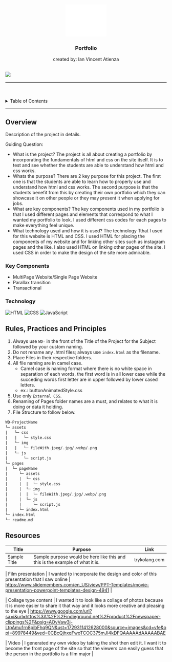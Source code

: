 <a name="readme-top">

<br/>

<br />
<div align="center">
  <a href="https://github.com/zyx-0314/">
  <!-- TODO: If you want to add logo or banner you can add it here -->
    <img src="./assets/img/nyebe_white.png" alt="Nyebe" width="130" height="100">
  </a>
<!-- TODO: Change Title to the name of the title of your Project -->
  <h3 align="center">Portfolio</h3>
</div>
<!-- TODO: Make a short description -->
<div align="center">
created by: Ian Vincent Atienza
</div>

<br />

<!-- TODO: Change the zyx-0314 into your github username  -->
<!-- TODO: Change the WD-Template-Project into the same name of your folder -->
![](https://visit-counter.vercel.app/counter.png?page=zyx-0314/WD-Template-Project)

---

<br />
<br />

<!-- TODO: If you want to add more layers for your readme -->
<details>
  <summary>Table of Contents</summary>
  <ol>
    <li>
      <a href="#overview">Overview</a>
      <ol>
        <li>
          <a href="#key-components">Key Components</a>
        </li>
        <li>
          <a href="#technology">Technology</a>
        </li>
      </ol>
    </li>
    <li>
      <a href="#rule,-practices-and-principles">Rules, Practices and Principles</a>
    </li>
    <li>
      <a href="#resources">Resources</a>
    </li>
  </ol>
</details>

---

## Overview

<!-- TODO: To be changed -->
<!-- The following are just sample -->
Description of the project in details.

Guiding Question:
- What is the project? 
The project is all about creating a portfolio by incorporating the fundamentals of html and css on the site itself. It is to test and see whether the students are able to understand how html and css works.
- Whats the purpose?
There are 2 key purpose for this project. The first one is that the students are able to learn how to properly use and understand how html and css works. The second purpose is that the students benefit from this by creating their own portfolio which they can showcase it on other people or they may present it when applying for jobs.
- What are key components?
The key components used in my portfolio is that I used different pages and elements that correspond to what I wanted my portfolio to look. I used different css codes for each pages to make everything feel unique.
- What technology used and how it is used?
The technology Tthat I used for this website is HTML and CSS. I used HTML for placing the components of my website and for linking other sites such as instagram pages and the like. I also used HTML on linking other pages of the site. I used CSS in order to make the design of the site more admirable. 

### Key Components
<!-- TODO: List of Key Components -->
<!-- The following are just sample -->
- MultiPage Website/Single Page Website
- Parallax transition
- Transactional

### Technology
<!-- TODO: List of Technology Used -->
![HTML](https://img.shields.io/badge/HTML-E34F26?style=for-the-badge&logo=html5&logoColor=white)
![CSS](https://img.shields.io/badge/CSS-1572B6?style=for-the-badge&logo=css3&logoColor=white)
![JavaScript](https://img.shields.io/badge/JavaScript-F7DF1E?style=for-the-badge&logo=javascript&logoColor=white)

## Rules, Practices and Principles
1. Always use `WD-` in the front of the Title of the Project for the Subject followed by your custom naming.
2. Do not rename any .html files; always use `index.html` as the filename.
3. Place Files in their respective folders.
4. All file naming are in camel case.
   - Camel case is naming format where there is no white space in separation of each words, the first word is in all lower case while the succeding words first letter are in upper followed by lower cased letters.
   - ex.: buttonAnimatedStyle.css
5. Use only `External CSS`.
6. Renaming of Pages folder names are a must, and relates to what it is doing or data it holding.
7. File Structure to follow below.

```
WD-ProjectName
└─ assets
|   └─ css
|   |   └─ style.css
|   └─ img
|   |   └─ fileWith.jpeg/.jpg/.webp/.png
|   └─ js
|       └─ script.js
└─ pages
|  └─ pageName
|     └─ assets
|     |  └─ css
|     |  |  └─ style.css
|     |  └─ img
|     |  |  └─ fileWith.jpeg/.jpg/.webp/.png
|     |  └─ js
|     |     └─ script.js
|     └─ index.html
└─ index.html
└─ readme.md
```

## Resources

<!-- TODO: Add References -->
| Title | Purpose | Link |
|-|-|-|
| Sample Title | Sample purpose would be here like this and this is the example of what it is. | trykolang.com |

| Film presentation | I wanted to incorporate the design and color of this presentation that I saw online | https://www.slidemembers.com/en_US/view/PPT-Templates/movie-presentation-powerpoint-templates-design-4941 |

| Collage type content | I wanted it to look like a collage of photos because it is more easier to share it that way and it looks more creative and pleasing to the eye | https://www.google.com/url?sa=i&url=https%3A%2F%2Findieground.net%2Fproduct%2Fnewspaper-clippings%2F&psig=AOvVaw3j-LtpAmu1rn8pibFhq9QN&ust=1729311412628000&source=images&cd=vfe&opi=89978449&ved=0CBcQjhxqFwoTCOC375mJl4kDFQAAAAAdAAAAABAE

| Video | I generated my own video by taking the shot then edit it. I want it to become the front page of the site so that the viewers can easily guess that the person in the portfolio is a film major |



